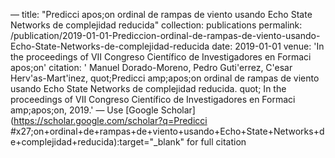—
title: "Predicci   apos;on ordinal de rampas de viento usando Echo State Networks de complejidad reducida"
collection: publications
permalink: /publication/2019-01-01-Prediccion-ordinal-de-rampas-de-viento-usando-Echo-State-Networks-de-complejidad-reducida
date: 2019-01-01
venue: 'In the proceedings of VII Congreso Cientı́fico de Investigadores en Formaci   apos;on'
citation: ' Manuel Dorado-Moreno,  Pedro Guti&apos;errez,  C&apos;esar Herv&apos;as-Mart&apos;inez,    quot;Predicci   amp;apos;on ordinal de rampas de viento usando Echo State Networks de complejidad reducida.   quot; In the proceedings of VII Congreso Cientı́fico de Investigadores en Formaci   amp;apos;on, 2019.'
—
Use [Google Scholar](https://scholar.google.com/scholar?q=Predicci   #x27;on+ordinal+de+rampas+de+viento+usando+Echo+State+Networks+de+complejidad+reducida):target="_blank" for full citation